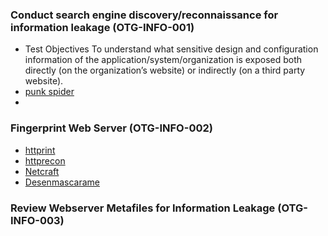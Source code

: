 ### Conduct search engine discovery/reconnaissance for information leakage (OTG-INFO-001)

  - Test Objectives
    To understand what sensitive design and configuration information of
    the application/system/organization is exposed both directly (on the
    organization’s website) or indirectly (on a third party website).
  - [punk spider](http://punkspider.hyperiongray.com/)
  - 

### Fingerprint Web Server (OTG-INFO-002)

- [httprint](http://net-square.com/httprint.html)
- [httprecon](http://www.computec.ch/projekte/httprecon/)
- [Netcraft](http://www.netcraft.com)
- [Desenmascarame](http://desenmascara.me)

### Review Webserver Metafiles for Information Leakage (OTG-INFO-003)
